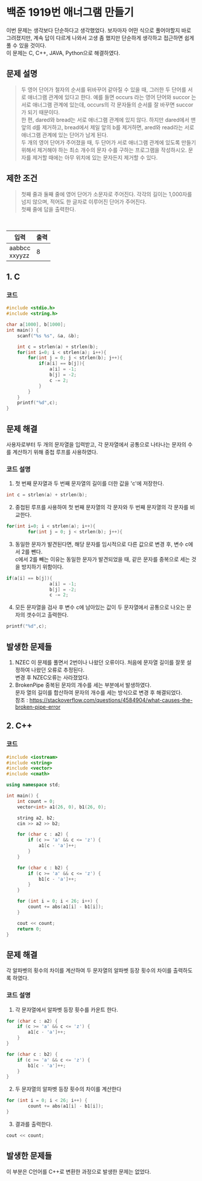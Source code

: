 # 백준 1919번 애너그램 만들기
이번 문제는 생각보다 단순하다고 생각했었다. 보자마자 어떤 식으로 풀어야할지 바로 그려졌지만, 계속 답이 다르게 나와서 고생 좀 했지만 단순하게 생각하고 접근하면 쉽게 풀 수 있을 것이다.<br/>
이 문제는 C, C++, JAVA, Python으로 해결하였다.

## 문제 설명
>두 영어 단어가 철자의 순서를 뒤바꾸어 같아질 수 있을 때, 그러한 두 단어를 서로 애너그램 관계에 있다고 한다. 예를 들면 occurs 라는 영어 단어와 succor 는 서로 애너그램 관계에 있는데, occurs의 각 문자들의 순서를 잘 바꾸면 succor가 되기 때문이다.<br/>
한 편, dared와 bread는 서로 애너그램 관계에 있지 않다. 하지만 dared에서 맨 앞의 d를 제거하고, bread에서 제일 앞의 b를 제거하면, ared와 read라는 서로 애너그램 관계에 있는 단어가 남게 된다.<br/>
두 개의 영어 단어가 주어졌을 때, 두 단어가 서로 애너그램 관계에 있도록 만들기 위해서 제거해야 하는 최소 개수의 문자 수를 구하는 프로그램을 작성하시오. 문자를 제거할 때에는 아무 위치에 있는 문자든지 제거할 수 있다.

## 제한 조건
>첫째 줄과 둘째 줄에 영어 단어가 소문자로 주어진다. 각각의 길이는 1,000자를 넘지 않으며, 적어도 한 글자로 이루어진 단어가 주어진다.<br/>
첫째 줄에 답을 출력한다.
<br/>

|입력|출력|
|-----|-----|
|aabbcc<br/>xxyyzz|8|

## 1. C
### 코드
``` C
#include <stdio.h>
#include <string.h>

char a[1000], b[1000];
int main() {
    scanf("%s %s", &a, &b);

    int c = strlen(a) + strlen(b);
    for(int i=0; i < strlen(a); i++){
        for(int j = 0; j < strlen(b); j++){
            if(a[i] == b[j]){
                a[i] = -1;
                b[j] = -2;
                c -= 2;
            }
        }
    }
    printf("%d",c);
}
```

## 문제 해결
사용자로부터 두 개의 문자열을 입력받고, 각 문자열에서 공통으로 나타나는 문자의 수를 계산하기 위해 중첩 루프를 사용하였다.

### 코드 설명
1. 첫 번째 문자열과 두 번째 문자열의 길이를 더한 값을 'c'에 저장한다.
``` C
int c = strlen(a) + strlen(b);
```
2. 중첩된 루프를 사용하여 첫 번째 문자열의 각 문자와 두 번째 문자열의 각 문자를 비교한다.
``` C
for(int i=0; i < strlen(a); i++){
        for(int j = 0; j < strlen(b); j++){
```
3. 동일한 문자가 발견된다면, 해당 문자를 임시적으로 다른 값으로 변경 후, 변수 c에서 2를 뺀다.<br/>
c에서 2를 빼는 이유는 동일한 문자가 발견되었을 때, 같은 문자를 중복으로 세는 것을 방지하기 위함이다.<br/>
``` C
if(a[i] == b[j]){
                a[i] = -1;
                b[j] = -2;
                c -= 2;
```

4. 모든 문자열을 검사 후 변수 c에 남아있는 값이 두 문자열에서 공통으로 나오는 문자의 갯수이고 출력한다.
``` C
printf("%d",c);
```

## 발생한 문제들
1. NZEC 
   이 문제를 풀면서 2번이나 나왔던 오류이다. 처음에 문자열 길이를 잘못 설정하여 나왔던 오류로 추정된다.<br/>
   변경 후 NZEC오류는 사라졌었다.<br/>
2. BrokenPipe
   중복된 문자의 개수를 세는 부분에서 발생하였다.<br/>
   문자 열의 길이를 합산하여 문자의 개수를 세는 방식으로 변경 후 해결되었다.<br/>
   참조 : https://stackoverflow.com/questions/4584904/what-causes-the-broken-pipe-error<br/>

   
## 2. C++
### 코드
``` C++
#include <iostream>
#include <string>
#include <vector>
#include <cmath>

using namespace std;

int main() {
    int count = 0;
    vector<int> a1(26, 0), b1(26, 0); 

    string a2, b2;
    cin >> a2 >> b2;

    for (char c : a2) {
        if (c >= 'a' && c <= 'z') {
            a1[c - 'a']++;
        }
    }

    for (char c : b2) {
        if (c >= 'a' && c <= 'z') {
            b1[c - 'a']++;
        }
    }

    for (int i = 0; i < 26; i++) {
        count += abs(a1[i] - b1[i]);
    }

    cout << count;
    return 0;
}
```

## 문제 해결
각 알파벳의 횟수의 차이를 계산하여 두 문자열의 알파벳 등장 횟수의 차이를 출력하도록 하였다.

### 코드 설명
1. 각 문자열에서 알파벳 등장 횟수를 카운트 한다.
``` C++
for (char c : a2) {
    if (c >= 'a' && c <= 'z') {
        a1[c - 'a']++;
    }
}

for (char c : b2) {
    if (c >= 'a' && c <= 'z') {
        b1[c - 'a']++;
    }
}
```
2. 두 문자열의 알파벳 등장 횟수의 차이를 계산한다
``` C++
for (int i = 0; i < 26; i++) {
        count += abs(a1[i] - b1[i]);
}
```

3. 결과를 출력한다.
``` C++
cout << count;
```

## 발생한 문제들
이 부분은 C언어를 C++로 변환한 과정으로 발생한 문제는 없었다.

